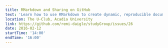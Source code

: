 ```yaml
---
title: RMarkdown and Sharing on GitHub
text: 'Learn how to use RMarkdown to create dynamic, reproducible documents with embedded R code, and how to publish these documents to GitHub.'
location: The U-Club, Acadia University
link: https://github.com/remi-daigle/studyGroup/issues/26
date: 2016-02-12
startTime: '14:00'
endTime: '16:00'
---
```

